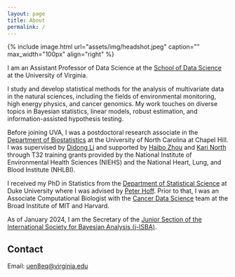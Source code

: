 ```yaml
---
layout: page
title: About
permalink: /
---
```


{% include image.html url="assets/img/headshot.jpeg" caption="" max_width="100px" align="right" %}

I am an Assistant Professor of Data Science at the [School of Data Science](https://datascience.virginia.edu) at the University of Virginia.

I study and develop statistical methods for the analysis of multivariate data in the natural sciences, including the fields of environmental monitoring, high energy physics, and cancer genomics.  My work touches on diverse topics in Bayesian statistics, linear models, robust estimation, and information-assisted hypothesis testing.

Before joining UVA, I was a postdoctoral research associate in the [Department of Biostatistics](https://sph.unc.edu/bios/biostatistics/) at the University of North Carolina at Chapel Hill. I was supervised by [Didong Li] and supported by [Haibo Zhou] and [Kari North] through T32 training grants provided by the National Institute of Environmental Health Sciences (NIEHS) and the National Heart, Lung, and Blood Institute (NHLBI).

I received my PhD in Statistics from the [Department of Statistical Science](https://stat.duke.edu) at Duke University where I was advised by [Peter Hoff]. Prior to that, I was an Associate Computational Biologist with the [Cancer Data Science](http://cancerdatascience.org) team at the Broad Institute of MIT and Harvard.

As of January 2024, I am the Secretary of the [Junior Section of the International Society for Bayesian Analysis (j-ISBA)](https://j-isba.github.io/index.html).

## Contact

Email: [uen8eq@virginia.edu]

[uen8eq@virginia.edu]: mailto:uen8eq@virginia.edu
[Haibo Zhou]: https://sph.unc.edu/adv_profile/haibo-zhou-phd/
[Didong Li]: https://sites.google.com/view/didongli/home
[Kari North]: https://sph.unc.edu/adv_profile/kari-north-phd/
[Peter Hoff]: https://pdhoff.github.io